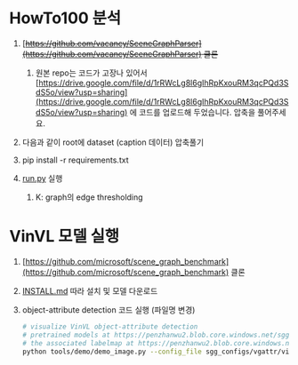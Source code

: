 # HowTo100 분석

1. [~~https://github.com/vacancy/SceneGraphParser](https://github.com/vacancy/SceneGraphParser) 클론~~
    1. 원본 repo는 코드가 고장나 있어서 [https://drive.google.com/file/d/1rRWcLg8l6gIhRpKxouRM3qcPQd3SdS5o/view?usp=sharing](https://drive.google.com/file/d/1rRWcLg8l6gIhRpKxouRM3qcPQd3SdS5o/view?usp=sharing) 에 코드를 업로드해 두었습니다. 압축을 풀어주세요.
2. 다음과 같이 root에 dataset (caption 데이터) 압축풀기

1. pip install -r requirements.txt
2. [run.py](http://run.py) 실행 
    1. K: graph의 edge thresholding

# VinVL 모델 실행

1. [https://github.com/microsoft/scene_graph_benchmark](https://github.com/microsoft/scene_graph_benchmark) 클론
2. [INSTALL.md](http://install.md) 따라 설치 및 모델 다운로드
3. object-attribute detection 코드 실행 (파일명 변경)
    
    ```bash
    # visualize VinVL object-attribute detection
    # pretrained models at https://penzhanwu2.blob.core.windows.net/sgg/sgg_benchmark/vinvl_model_zoo/vinvl_vg_x152c4.pth
    # the associated labelmap at https://penzhanwu2.blob.core.windows.net/sgg/sgg_benchmark/vinvl_model_zoo/VG-SGG-dicts-vgoi6-clipped.json
    python tools/demo/demo_image.py --config_file sgg_configs/vgattr/vinvl_x152c4.yaml --img_file demo/woman_fish.jpg --save_file output/woman_fish_x152c4.attr.jpg --visualize_attr MODEL.WEIGHT pretrained_model/vinvl_vg_x152c4.pth MODEL.ROI_HEADS.NMS_FILTER 1 MODEL.ROI_HEADS.SCORE_THRESH 0.2 TEST.IGNORE_BOX_REGRESSION False
    ```
